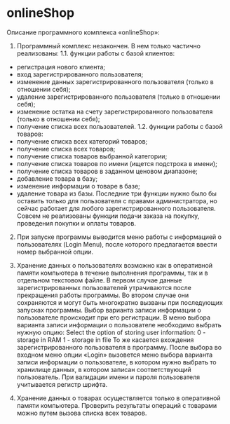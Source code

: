 # onlineShop
Описание программного комплекса «onlineShop»:

1.	Программный комплекс незакончен. В нем только частично реализованы:
1.1. функции работы с базой клиентов:
- регистрация нового клиента;
- вход зарегистрированного пользователя;
- изменение данных зарегистрированного пользователя (только в отношении себя);
- удаление зарегистрированного пользователя (только в отношении себя);
- изменение остатка на счету зарегистрированного пользователя (только в отношении себя);
- получение списка всех пользователей.
1.2. функции работы с базой товаров:
- получение списка всех категорий товаров;
- получение списка всех товаров;
- получение списка товаров выбранной категории;
- получение списка товаров по имени (ищется подстрока в имени);
- получение списка товаров в заданном ценовом диапазоне;
- добавление товара в базу;
- изменение информации о товаре в базе;
- удаление товара из базы.
Последние три функции нужно было бы оставить только для пользователя с правами администратора, но сейчас работает для любого зарегистрированного пользователя.
Совсем не реализованы функции подачи заказа на покупку, проведения покупки и оплаты товаров.

2.	При запуске программы выводится меню работы с информацией о пользователях (Login Menu), после которого предлагается ввести номер выбранной опции.

3.	Хранение данных о пользователях возможно как в оперативной памяти компьютера в течение выполнения программы, так и в отдельном текстовом файле.
В первом случае данные зарегистрированных пользователей утрачиваются после прекращения работы программы. Во втором случае они сохраняются и могут быть многократно вызваны при последующих запусках программы.
Выбор варианта записи информации о пользователе происходит при его регистрации. В меню выбора варианта записи информации о пользователе необходимо выбрать нужную опцию:
Select the option of storing user information:
0 - storage in RAM
1 - storage in file
То же касается вхождения зарегистрированного пользователя в программу. После выбора во входном меню опции «Login» вызовется меню выбора варианта записи информации о пользователе, в котором нужно выбрать то хранилище данных, в котором записан соответствующий пользователь.
При валидации имени и пароля пользователя учитывается регистр шрифта.

4.	Хранение данных о товарах осуществляется только в оперативной памяти компьютера. Проверить результаты операций с товарами можно путем вызова списка всех товаров.
